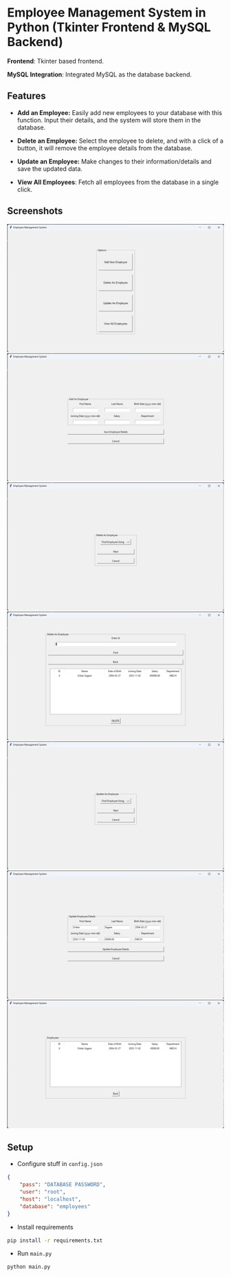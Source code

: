 
# Employee Management System in Python (Tkinter Frontend & MySQL Backend)

**Frontend**: Tkinter based frontend.

**MySQL Integration**: Integrated MySQL as the database backend.

## Features

- **Add an Employee:** Easily add new employees to your database with this function. Input their details, and the system will store them in the database.

- **Delete an Employee:** Select the employee to delete, and with a click of a button, it will remove the employee details from the database.

- **Update an Employee:** Make changes to their information/details and save the updated data.

- **View All Employees**: Fetch all employees from the database in a single click.

## Screenshots

![App Screenshot](https://github.com/OnkarSagare27/employee-management-mysql/blob/master/screenshots/home_screeen.png)
![App Screenshot](https://github.com/OnkarSagare27/employee-management-mysql/blob/master/screenshots/add_an_employee.png)
![App Screenshot](https://github.com/OnkarSagare27/employee-management-mysql/blob/master/screenshots/delete_an_employee.png)
![App Screenshot](https://github.com/OnkarSagare27/employee-management-mysql/blob/master/screenshots/delete_an_employee_2.png)
![App Screenshot](https://github.com/OnkarSagare27/employee-management-mysql/blob/master/screenshots/update_an_employee.png)
![App Screenshot](https://github.com/OnkarSagare27/employee-management-mysql/blob/master/screenshots/update_an_employee_2.png)
![App Screenshot](https://github.com/OnkarSagare27/employee-management-mysql/blob/master/screenshots/view_all_employee.png)

## Setup
 
 
- Configure stuff in ``config.json``
```json
{
    "pass": "DATABASE PASSWORD",
    "user": "root",
    "host": "localhost",
    "database": "employees"
}
```
- Install requirements
```sh
pip install -r requirements.txt
```
- Run ``main.py``
```sh
python main.py
```
